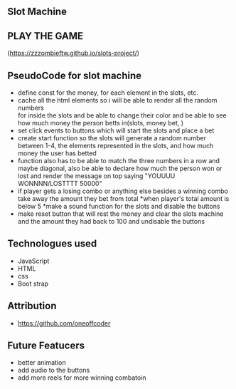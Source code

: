 ## Slot Machine

## PLAY THE GAME
 (https://zzzombieftw.github.io/slots-project/)

## PseudoCode for slot machine
 
* define const for the money, for each element in the slots, etc.
* cache all the html elements so i will be able to render all the random numbers   
    for inside the slots and be able to change their color and be able to see how much money the person betts in(slots, money bet, )
* set click events to buttons which will start the slots and place a bet 
* create start function  so the slots will generate a random number between 1-4, 
    the elements represented in the slots, and how much money the user has betted 
* function also has to be able to match the three numbers in a row and maybe diagonal, 
    also be  able to declare how much the person won or lost 
    and render the message on top saying "YOUUUU WONNNN/LOSTTTT 50000"
* if player gets a losing combo or anything else besides a winning combo take away 
    the amount they bet   from total
    *when player's total amount is below 5
    *make a sound function for the slots and disable the buttons
* make reset button that will rest the money and clear the slots machine and the amount they had  back to 100 and undisable the buttons

## Technologues used
* JavaScript
* HTML
* css
* Boot strap

## Attribution
* https://github.com/oneoffcoder
## Future Featucers 
* better animation
* add audio to the buttons
* add more reels for more winning combatoin